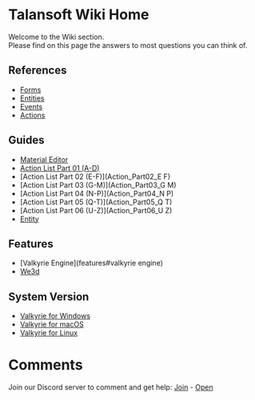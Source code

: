 #  Talansoft Wiki Home
Welcome to the Wiki section.  
Please find on this page the answers to most questions you can think of.  

## References
- [Forms](./Vlk/RefForms)
- [Entities](./Vlk/RefEntities)
- [Events](./Vlk/RefEvents)
- [Actions](./Vlk/RefActions)

## Guides
- [Material Editor](Material-Editor)
- [Action List Part 01 (A-D)](Action_Part01_A-D)
- [Action List Part 02 (E-F)](Action_Part02_E F)
- [Action List Part 03 (G-M)](Action_Part03_G M)
- [Action List Part 04 (N-P)](Action_Part04_N P)
- [Action List Part 05 (Q-T)](Action_Part05_Q T)
- [Action List Part 06 (U-Z)](Action_Part06_U Z)
- [Entity](Entity)

## Features  
- [Valkyrie Engine](features#valkyrie engine)  
- [We3d](we3d)  


## System Version
- [Valkyrie for Windows](Valkyrie-for-Windows)
- [Valkyrie for macOS](Valkyrie-for-macOS)
- [Valkyrie for Linux](Valkyrie-for-Linux)

# Comments

Join our Discord server to comment and get help: <a href="https://discord.gg/ZuBJtpN4Ce">Join</a> - <a class='btn btn-success' href='https://discord.com/channels/739876867854827582' target='_blank'>Open</a>